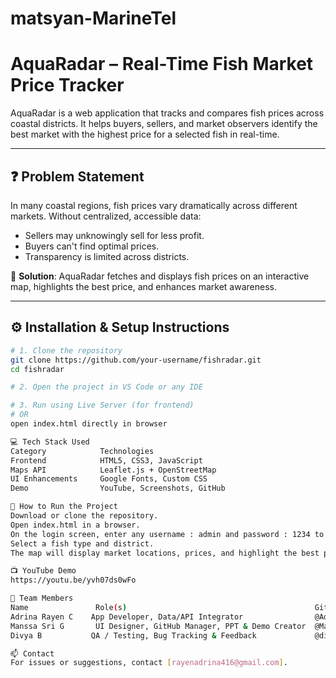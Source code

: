 # matsyan-MarineTel
# AquaRadar – Real-Time Fish Market Price Tracker

AquaRadar is a web application that tracks and compares fish prices across coastal districts. It helps buyers, sellers, and market observers identify the best market with the highest price for a selected fish in real-time.

---

## ❓ Problem Statement

In many coastal regions, fish prices vary dramatically across different markets. Without centralized, accessible data:
- Sellers may unknowingly sell for less profit.
- Buyers can't find optimal prices.
- Transparency is limited across districts.

🧠 **Solution**: AquaRadar fetches and displays fish prices on an interactive map, highlights the best price, and enhances market awareness.

---

## ⚙️ Installation & Setup Instructions

```bash
# 1. Clone the repository
git clone https://github.com/your-username/fishradar.git
cd fishradar

# 2. Open the project in VS Code or any IDE

# 3. Run using Live Server (for frontend)
# OR
open index.html directly in browser

💻 Tech Stack Used
Category	        Technologies
Frontend        	HTML5, CSS3, JavaScript
Maps API	        Leaflet.js + OpenStreetMap
UI Enhancements 	Google Fonts, Custom CSS
Demo            	YouTube, Screenshots, GitHub

🚀 How to Run the Project
Download or clone the repository.
Open index.html in a browser.
On the login screen, enter any username : admin and password : 1234 to proceed.
Select a fish type and district.
The map will display market locations, prices, and highlight the best price.

📺 YouTube Demo
https://youtu.be/yvh07ds0wFo

👥 Team Members
Name	           Role(s)	                                        GitHub
Adrina Rayen C	  App Developer, Data/API Integrator             	@AdrinaRayen04
Manssa Sri G	   UI Designer, GitHub Manager, PPT & Demo Creator	@ManssaSri08
Divya B	          QA / Testing, Bug Tracking & Feedback	            @divyabalaji47

📫 Contact
For issues or suggestions, contact [rayenadrina416@gmail.com].
